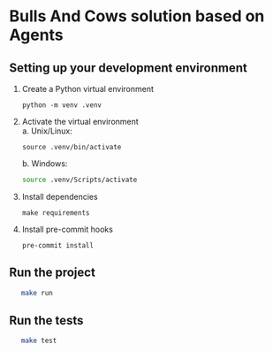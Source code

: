 # Bulls And Cows solution based on Agents


## Setting up your development environment

1. Create a Python virtual environment
   ```commandline
   python -m venv .venv
   ```
2. Activate the virtual environment\
   a. Unix/Linux: 
      ```commandline
      source .venv/bin/activate
      ```
   b. Windows:
      ```bash
      source .venv/Scripts/activate
      ```
5. Install dependencies
   ```commandline
   make requirements
   ```
6. Install pre-commit hooks
   ```commandline
   pre-commit install
   ```


## Run the project
```bash
   make run
```


## Run the tests

```bash
   make test
```

